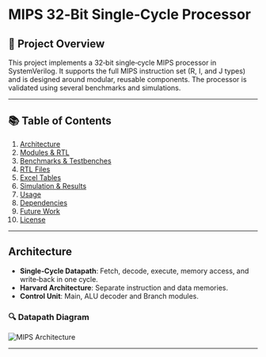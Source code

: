 # MIPS 32‑Bit Single‑Cycle Processor

## 🧩 Project Overview

This project implements a 32‑bit single‑cycle MIPS processor in SystemVerilog. It supports the full MIPS instruction set (R, I, and J types) and is designed around modular, reusable components. The processor is validated using several benchmarks and simulations.

---

## 📚 Table of Contents

1. [Architecture](#architecture)  
2. [Modules & RTL](#modules--rtl)  
3. [Benchmarks & Testbenches](#benchmarks--testbenches)  
4. [RTL Files](#rtl-files)  
5. [Excel Tables](#excel-tables)  
6. [Simulation & Results](#simulation--results)  
7. [Usage](#usage)  
8. [Dependencies](#dependencies)  
9. [Future Work](#future-work)  
10. [License](#license)

---
## Architecture

- **Single‑Cycle Datapath**: Fetch, decode, execute, memory access, and write‑back in one cycle.
- **Harvard Architecture**: Separate instruction and data memories.
- **Control Unit**: Main, ALU decoder and Branch modules.

### 🔍 Datapath Diagram

![MIPS Architecture](Pictures/architecture.png)

---
